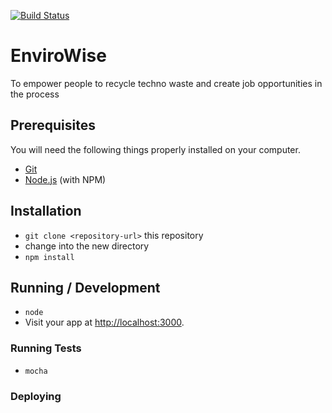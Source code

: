 [![Build Status](https://travis-ci.org/Django0505/EnviroWise.svg)](https://travis-ci.org/Django0505/EnviroWise)

# EnviroWise
To empower people to recycle techno waste and create job opportunities in the process

## Prerequisites

You will need the following things properly installed on your computer.

* [Git](http://git-scm.com/)
* [Node.js](http://nodejs.org/) (with NPM)


## Installation

* `git clone <repository-url>` this repository
* change into the new directory
* `npm install`


## Running / Development

* `node`
* Visit your app at [http://localhost:3000](http://localhost:3000).



### Running Tests

* `mocha`


### Deploying




